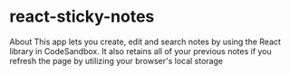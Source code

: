 # react-sticky-notes
About
This app lets you create, edit and search notes by using the React library in CodeSandbox. It also retains all of your previous notes if you refresh the page by utilizing your browser's local storage
